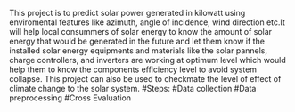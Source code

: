 This project is to predict solar power generated in kilowatt using enviromental features like azimuth, 
angle of incidence, wind direction etc.It will help local consummers of solar energy to know the amount of solar energy that would be generated 
in the future and let them know if the installed solar energy equipments and materials like the solar pannels, charge controllers, and
inverters are working at optimum level which would help them to know the components efficiency level to avoid system collapse. 
This project can also be used to checkmate the level of effect of climate change to the solar system.
#Steps:
#Data collection
#Data preprocessing
#Cross Evaluation
